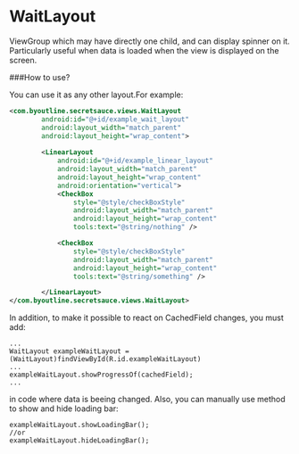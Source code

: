 # WaitLayout

ViewGroup which may have directly one child, and can display spinner on it. 
Particularly useful when data is loaded when the view is displayed on the screen.

###How to use?

You can use it as any other layout.For example:

```xml
<com.byoutline.secretsauce.views.WaitLayout
        android:id="@+id/example_wait_layout"
        android:layout_width="match_parent"
        android:layout_height="wrap_content">
        
        <LinearLayout
            android:id="@+id/example_linear_layout"
            android:layout_width="match_parent"
            android:layout_height="wrap_content"
            android:orientation="vertical">
            <CheckBox
                style="@style/checkBoxStyle"
                android:layout_width="match_parent"
                android:layout_height="wrap_content"
                tools:text="@string/nothing" />

            <CheckBox
                style="@style/checkBoxStyle"
                android:layout_width="match_parent"
                android:layout_height="wrap_content"
                tools:text="@string/something" />

        </LinearLayout>
</com.byoutline.secretsauce.views.WaitLayout>
```

In addition, to make it possible to react on CachedField changes, you must add:
```
...
WaitLayout exampleWaitLayout =(WaitLayout)findViewById(R.id.exampleWaitLayout)
...
exampleWaitLayout.showProgressOf(cachedField);
...
```
in code where data is beeing changed. Also, you can manually use method to show and hide loading bar:

```
exampleWaitLayout.showLoadingBar();
//or
exampleWaitLayout.hideLoadingBar();
```

